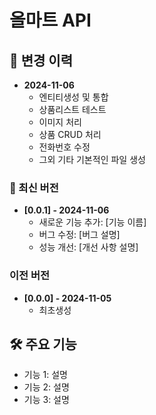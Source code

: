 # 올마트 API
## 📝 변경 이력

- **2024-11-06**
  - 엔티티생성 및 통합
  - 상품리스트 테스트
  - 이미지 처리
  - 상품 CRUD 처리
  - 전화번호 수정
  - 그외 기타 기본적인 파일 생성

### 🚀 최신 버전

- **[0.0.1] - 2024-11-06**
  - 새로운 기능 추가: [기능 이름]
  - 버그 수정: [버그 설명]
  - 성능 개선: [개선 사항 설명]

### 이전 버전

- **[0.0.0] - 2024-11-05**
  - 최초생성
  

## 🛠️ 주요 기능

- 기능 1: 설명
- 기능 2: 설명
- 기능 3: 설명

